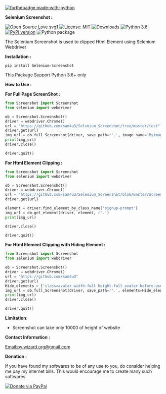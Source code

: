 [![forthebadge made-with-python](http://ForTheBadge.com/images/badges/made-with-python.svg)](https://www.python.org/)

**Selenium Screenshot :**

[![Open Source Love svg1](https://badges.frapsoft.com/os/v1/open-source.svg?v=103)](https://github.com/ellerbrock/open-source-badges/)
[![License: MIT](https://img.shields.io/badge/License-MIT-yellow.svg)](https://opensource.org/licenses/MIT)
[![Downloads](https://static.pepy.tech/personalized-badge/selenium-screenshot?period=total&units=none&left_color=yellowgreen&right_color=blue&left_text=Downloads)](https://pepy.tech/project/selenium-screenshot)
[![Python 3.6](https://img.shields.io/badge/python-3.6-blue.svg)](https://www.python.org/downloads/release/python-360/)
[![PyPI version](https://badge.fury.io/py/Selenium-Screenshot.svg)](https://badge.fury.io/py/Selenium-Screenshot)
![Python package](https://github.com/sam4u3/Selenium_Screenshot/workflows/Python%20package/badge.svg)


The Selenium Screenshot is used to clipped Html Element using Selenium Webdriver

**Installation :**

`pip install Selenium-Screenshot`

This Package Support Python 3.6+ only

**How to Use :**

**For Full Page ScreenShot :**

```python
from Screenshot import Screenshot
from selenium import webdriver

ob = Screenshot.Screenshot()
driver = webdriver.Chrome()
url = "https://github.com/sam4u3/Selenium_Screenshot/tree/master/test"
driver.get(url)
img_url = ob.full_Screenshot(driver, save_path=r'.', image_name='Myimage.png')
print(img_url)
driver.close()

driver.quit()
```

**For Html Element Clipping :**

````python
from Screenshot import Screenshot
from selenium import webdriver

ob = Screenshot.Screenshot()
driver = webdriver.Chrome()
url = "https://github.com/sam4u3/Selenium_Screenshot/blob/master/Screenshot/Screenshot_Clipping.py"
driver.get(url)

element = driver.find_element_by_class_name('signup-prompt')
img_url = ob.get_element(driver, element, r'.')
print(img_url)

driver.close()

driver.quit()

````

**For Html Element Clipping with Hiding Element :**

````python
from Screenshot import Screenshot
from selenium import webdriver

ob = Screenshot.Screenshot()
driver = webdriver.Chrome()
url = "https://github.com/sam4u3"
driver.get(url)
Hide_elements = ['class=avatar width-full height-full avatar-before-user-status']  # Use full class name
img_url = ob.full_Screenshot(driver, save_path=r'.', elements=Hide_elements, image_name='Myimage.png')
print(img_url)
driver.close()

driver.quit()


````
**Limitation:**

- Screenshot can take only 10000 of height of website


**Contact Information :**

[Email:py.wizard.org@gmail.com](mailto::py.wizard.org@gmail.com)

**Donation :**

If you have found my softwares to be of any use to you, do consider helping me pay my internet bills. This would encourage me to create many such softwares.

<a href="https://www.paypal.me/sam4u3" target="_blank"><img src="https://raw.githubusercontent.com/aha999/DonateButtons/master/Paypal.png" alt="Donate via PayPal" title="Donate via PayPal" /></a>
